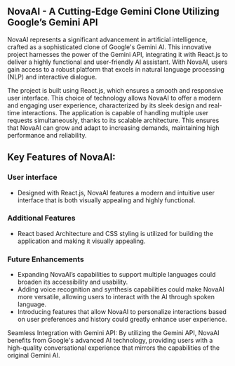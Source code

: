 ## NovaAI - A Cutting-Edge Gemini Clone Utilizing Google’s Gemini API

NovaAI represents a significant advancement in artificial intelligence, crafted as a sophisticated clone of Google's Gemini AI. This innovative project harnesses the power of the Gemini API, integrating it with React.js to deliver a highly functional and user-friendly AI assistant. With NovaAI, users gain access to a robust platform that excels in natural language processing (NLP) and interactive dialogue.

The project is built using React.js, which ensures a smooth and responsive user interface. This choice of technology allows NovaAI to offer a modern and engaging user experience, characterized by its sleek design and real-time interactions. The application is capable of handling multiple user requests simultaneously, thanks to its scalable architecture. This ensures that NovaAI can grow and adapt to increasing demands, maintaining high performance and reliability.

## Key Features of NovaAI:
### **User interface**
- Designed with React.js, NovaAI features a modern and intuitive user interface that is both visually appealing and highly functional.

### **Additional Features**
- React based Architecture and CSS styling is utilized for building the application and making it visually appealing.
  
### **Future Enhancements**
- Expanding NovaAI’s capabilities to support multiple languages could broaden its accessibility and usability.
- Adding voice recognition and synthesis capabilities could make NovaAI more versatile, allowing users to interact with the AI through spoken language.
- Introducing features that allow NovaAI to personalize interactions based on user preferences and history could greatly enhance user experience.

Seamless Integration with Gemini API: 
By utilizing the Gemini API, NovaAI benefits from Google's advanced AI technology, providing users with a high-quality conversational experience that mirrors the capabilities of the original Gemini AI.



